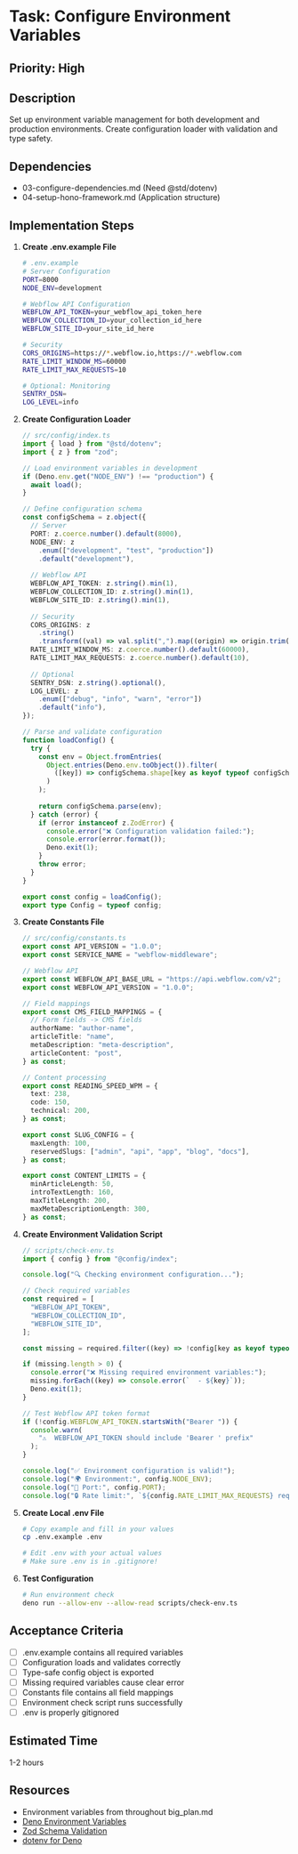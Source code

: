 # Task: Configure Environment Variables

## Priority: High

## Description
Set up environment variable management for both development and production environments. Create configuration loader with validation and type safety.

## Dependencies
- 03-configure-dependencies.md (Need @std/dotenv)
- 04-setup-hono-framework.md (Application structure)

## Implementation Steps

1. **Create .env.example File**
   ```bash
   # .env.example
   # Server Configuration
   PORT=8000
   NODE_ENV=development
   
   # Webflow API Configuration
   WEBFLOW_API_TOKEN=your_webflow_api_token_here
   WEBFLOW_COLLECTION_ID=your_collection_id_here
   WEBFLOW_SITE_ID=your_site_id_here
   
   # Security
   CORS_ORIGINS=https://*.webflow.io,https://*.webflow.com
   RATE_LIMIT_WINDOW_MS=60000
   RATE_LIMIT_MAX_REQUESTS=10
   
   # Optional: Monitoring
   SENTRY_DSN=
   LOG_LEVEL=info
   ```

2. **Create Configuration Loader**
   ```typescript
   // src/config/index.ts
   import { load } from "@std/dotenv";
   import { z } from "zod";
   
   // Load environment variables in development
   if (Deno.env.get("NODE_ENV") !== "production") {
     await load();
   }
   
   // Define configuration schema
   const configSchema = z.object({
     // Server
     PORT: z.coerce.number().default(8000),
     NODE_ENV: z
       .enum(["development", "test", "production"])
       .default("development"),
     
     // Webflow API
     WEBFLOW_API_TOKEN: z.string().min(1),
     WEBFLOW_COLLECTION_ID: z.string().min(1),
     WEBFLOW_SITE_ID: z.string().min(1),
     
     // Security
     CORS_ORIGINS: z
       .string()
       .transform((val) => val.split(",").map((origin) => origin.trim())),
     RATE_LIMIT_WINDOW_MS: z.coerce.number().default(60000),
     RATE_LIMIT_MAX_REQUESTS: z.coerce.number().default(10),
     
     // Optional
     SENTRY_DSN: z.string().optional(),
     LOG_LEVEL: z
       .enum(["debug", "info", "warn", "error"])
       .default("info"),
   });
   
   // Parse and validate configuration
   function loadConfig() {
     try {
       const env = Object.fromEntries(
         Object.entries(Deno.env.toObject()).filter(
           ([key]) => configSchema.shape[key as keyof typeof configSchema.shape]
         )
       );
       
       return configSchema.parse(env);
     } catch (error) {
       if (error instanceof z.ZodError) {
         console.error("❌ Configuration validation failed:");
         console.error(error.format());
         Deno.exit(1);
       }
       throw error;
     }
   }
   
   export const config = loadConfig();
   export type Config = typeof config;
   ```

3. **Create Constants File**
   ```typescript
   // src/config/constants.ts
   export const API_VERSION = "1.0.0";
   export const SERVICE_NAME = "webflow-middleware";
   
   // Webflow API
   export const WEBFLOW_API_BASE_URL = "https://api.webflow.com/v2";
   export const WEBFLOW_API_VERSION = "1.0.0";
   
   // Field mappings
   export const CMS_FIELD_MAPPINGS = {
     // Form fields -> CMS fields
     authorName: "author-name",
     articleTitle: "name",
     metaDescription: "meta-description",
     articleContent: "post",
   } as const;
   
   // Content processing
   export const READING_SPEED_WPM = {
     text: 238,
     code: 150,
     technical: 200,
   } as const;
   
   export const SLUG_CONFIG = {
     maxLength: 100,
     reservedSlugs: ["admin", "api", "app", "blog", "docs"],
   } as const;
   
   export const CONTENT_LIMITS = {
     minArticleLength: 50,
     introTextLength: 160,
     maxTitleLength: 200,
     maxMetaDescriptionLength: 300,
   } as const;
   ```

4. **Create Environment Validation Script**
   ```typescript
   // scripts/check-env.ts
   import { config } from "@config/index";
   
   console.log("🔍 Checking environment configuration...");
   
   // Check required variables
   const required = [
     "WEBFLOW_API_TOKEN",
     "WEBFLOW_COLLECTION_ID",
     "WEBFLOW_SITE_ID",
   ];
   
   const missing = required.filter((key) => !config[key as keyof typeof config]);
   
   if (missing.length > 0) {
     console.error("❌ Missing required environment variables:");
     missing.forEach((key) => console.error(`  - ${key}`));
     Deno.exit(1);
   }
   
   // Test Webflow API token format
   if (!config.WEBFLOW_API_TOKEN.startsWith("Bearer ")) {
     console.warn(
       "⚠️  WEBFLOW_API_TOKEN should include 'Bearer ' prefix"
     );
   }
   
   console.log("✅ Environment configuration is valid!");
   console.log("🌍 Environment:", config.NODE_ENV);
   console.log("🔗 Port:", config.PORT);
   console.log("🔒 Rate limit:", `${config.RATE_LIMIT_MAX_REQUESTS} requests per ${config.RATE_LIMIT_WINDOW_MS}ms`);
   ```

5. **Create Local .env File**
   ```bash
   # Copy example and fill in your values
   cp .env.example .env
   
   # Edit .env with your actual values
   # Make sure .env is in .gitignore!
   ```

6. **Test Configuration**
   ```bash
   # Run environment check
   deno run --allow-env --allow-read scripts/check-env.ts
   ```

## Acceptance Criteria
- [ ] .env.example contains all required variables
- [ ] Configuration loads and validates correctly
- [ ] Type-safe config object is exported
- [ ] Missing required variables cause clear error
- [ ] Constants file contains all field mappings
- [ ] Environment check script runs successfully
- [ ] .env is properly gitignored

## Estimated Time
1-2 hours

## Resources
- Environment variables from throughout big_plan.md
- [Deno Environment Variables](https://deno.land/manual/basics/env_variables)
- [Zod Schema Validation](https://zod.dev/)
- [dotenv for Deno](https://deno.land/std/dotenv)